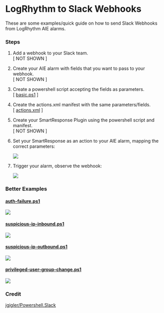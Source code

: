 # LogRhythm to Slack Webhooks
These are some examples/quick guide on how to send Slack Webhooks from LogRhythm AIE alarms.

### Steps
1. Add a webhook to your Slack team.  
[ NOT SHOWN ]
2. Create your AIE alarm with fields that you want to pass to your webhook.  
[ NOT SHOWN ]
3. Create a powershell script accepting the fields as parameters.  
[ [basic.ps1](https://github.com/WTFender/logrhythm-slack-webhooks/blob/master/basic.ps1) ]
4. Create the actions.xml manifest with the same parameters/fields.  
[ [actions.xml](https://github.com/WTFender/logrhythm-slack-webhooks/blob/master/actions.xml) ]
5. Create your SmartResponse Plugin using the powershell script and manifest.  
[ NOT SHOWN ]
6. Set your SmartResponse as an action to your AIE alarm, mapping the correct parameters:  

	![](http://i.imgur.com/04swGjG.png)

7. Trigger your alarm, observe the webhook:  

	![](http://i.imgur.com/OAlGKxa.png)

### Better Examples
#### [auth-failure.ps1](https://github.com/WTFender/logrhythm-slack-webhooks/blob/master/better%20examples/auth-failure/auth-failure.ps1)  
![](http://i.imgur.com/rzeKFqA.png)
  
#### [suspicious-ip-inbound.ps1](https://github.com/WTFender/logrhythm-slack-webhooks/blob/master/better%20examples/suspicious-ip-inbound/suspicious-ip-inbound.ps1)  

![](http://i.imgur.com/z2ZHs8o.png)

#### [suspicious-ip-outbound.ps1](https://github.com/WTFender/logrhythm-slack-webhooks/blob/master/better%20examples/suspicious-ip-outbound/suspicious-ip-outbound.ps1)  

![](http://i.imgur.com/gsZt3ao.png)

#### [privileged-user-group-change.ps1](https://github.com/WTFender/logrhythm-slack-webhooks/blob/master/better%20examples/privileged-user-group-change/privileged-user-group-change.ps1)  

![](http://i.imgur.com/GAeGh0p.png)
  
### Credit
[jgigler/Powershell.Slack](https://github.com/jgigler/Powershell.Slack)